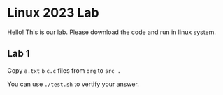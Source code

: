 # Linux 2023 Lab

Hello! This is our lab. Please download the code and run in linux system.

## Lab 1

Copy `a.txt` `b` `c.c` files from `org` to `src .`

You can use `./test.sh` to vertify your answer.
